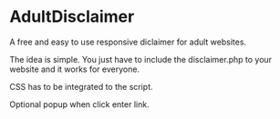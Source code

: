 # AdultDisclaimer
A free and easy to use responsive diclaimer for adult websites.

The idea is simple. You just have to include the disclaimer.php to your website and it works for everyone.

CSS has to be integrated to the script.

Optional popup when click enter link.
